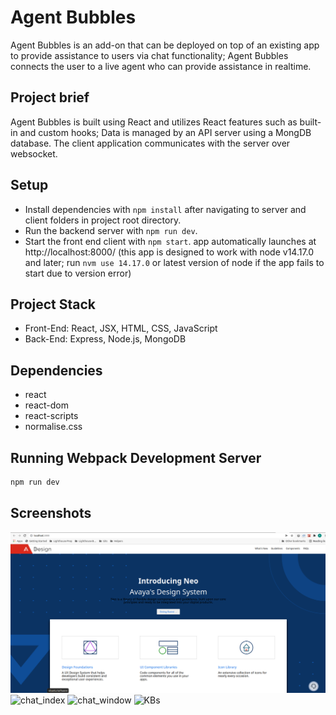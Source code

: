 # Agent Bubbles

Agent Bubbles is an add-on that can be deployed on top of an existing app to provide assistance to users via chat functionality; Agent Bubbles connects the user to a live agent who can provide assistance in realtime.

## Project brief

 Agent Bubbles is built using React and utilizes React features such as built-in and custom hooks;
 Data is managed by an API server using a MongDB database. The client application communicates with the server over websocket.

## Setup

- Install dependencies with `npm install` after navigating to server and client folders in project root directory.
- Run the backend server with `npm run dev`.
- Start the front end client with `npm start`. app automatically launches at http://localhost:8000/
  (this app is designed to work with node v14.17.0 and later; run `nvm use 14.17.0` or latest version of node if the app fails to start due to version error)

## Project Stack

- Front-End: React, JSX, HTML, CSS, JavaScript
- Back-End: Express, Node.js, MongoDB

## Dependencies

- react
- react-dom
- react-scripts
- normalise.css

## Running Webpack Development Server

```sh
npm run dev
```

## Screenshots
![ index_page ](docs/index_page.png)
![ chat_index ](docs/)
![ chat_window ](docs/)
![ KBs ](docs/)